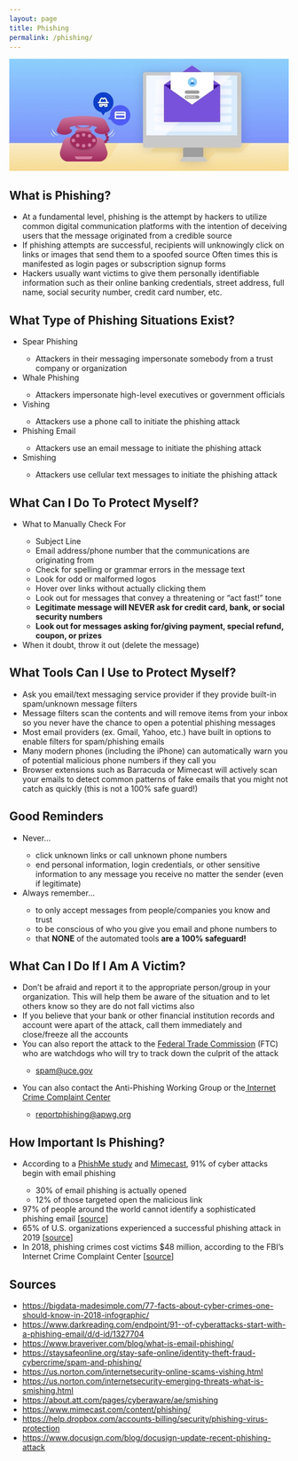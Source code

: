 ```yaml
---
layout: page
title: Phishing
permalink: /phishing/
---
```

![Phishing](/pic/phishing.jpg)

## What is Phishing?
<ul>
<li>At a fundamental level, phishing is the attempt by hackers to utilize common digital communication platforms with the intention of deceiving users that the message originated from a credible source</li>
<li>If phishing attempts are successful, recipients will unknowingly click on links or images that send them to a spoofed source
Often times this is manifested as login pages or subscription signup forms</li>
<li>Hackers usually want victims to give them personally identifiable information such as their online banking credentials, street address, full name, social security number, credit card number, etc.</li>
</ul>

## What Type of Phishing Situations Exist?
<ul>
<li>Spear Phishing</li>
<ul>
<li>Attackers in their messaging impersonate somebody from a trust company or organization</li>
</ul>
<li>Whale Phishing</li>
<ul>
<li>Attackers impersonate high-level executives or government officials</li>
</ul>
<li>Vishing</li>
<ul>
<li>Attackers use a phone call to initiate the phishing attack</li>
</ul>
<li>Phishing Email</li>
<ul>
<li>Attackers use an email message to initiate the phishing attack</li>
</ul>
<li>Smishing</li>
<ul>
<li>Attackers use cellular text messages to initiate the phishing attack</li>
</ul>
</ul>

## What Can I Do To Protect Myself?
<ul>
<li>What to Manually Check For</li>
<ul>
<li>Subject Line</li>
<li>Email address/phone number that the communications are originating from</li>
<li>Check for spelling or grammar errors in the message text</li>
<li>Look for odd or malformed logos</li>
<li>Hover over links without actually clicking them</li>
<li>Look out for messages that convey a threatening or “act fast!” tone</li>
<li><b>Legitimate message will NEVER ask for credit card, bank, or social security numbers</b></li>
<li><b>Look out for messages asking for/giving payment, special refund, coupon, or prizes</b></li>
</ul>
<li>When it doubt, throw it out (delete the message)</li>
</ul>

## What Tools Can I Use to Protect Myself?
<ul>
<li>Ask you email/text messaging service provider if they provide built-in spam/unknown message filters</li>
<li>Message filters scan the contents and will remove items from your inbox so you never have the chance to open a potential phishing messages</li>
<li>Most email providers (ex. Gmail, Yahoo, etc.) have built in options to enable filters for spam/phishing emails</li>
<li>Many modern phones (including the iPhone) can automatically warn you of potential malicious phone numbers if they call you</li>
<li>Browser extensions such as Barracuda or Mimecast will actively scan your emails to detect common patterns of fake emails that you might not catch as quickly (this is not a 100% safe guard!)</li>
</ul>

## Good Reminders
<ul>
<li>Never…</li>
<ul>
<li>click unknown links or call unknown phone numbers</li>
<li>end personal information, login credentials, or other sensitive information to any message you receive no matter the sender (even if legitimate)</li>
</ul>
<li>Always remember…</li>
<ul>
<li>to only accept messages from people/companies you know and trust</li>
<li>to be conscious of who you give you email and phone numbers to</li>
<li>that <b>NONE</b> of the automated tools <b>are a 100% safeguard!</b></li>
</ul>
</ul>

## What Can I Do If I Am A Victim?
<ul>
<li>Don&rsquo;t be afraid and report it to the appropriate person/group in your organization. This will help them be aware of the situation and to let others know so they are do not fall victims also</li>
<li>If you believe that your bank or other financial institution records and account were apart of the attack, call them immediately and close/freeze all the accounts</li>
<li>You can also report the attack to the <a href="https://www.google.com/url?q=http://ftc.gov/complaint&amp;sa=D&amp;ust=1601491848510000&amp;usg=AOvVaw3x3ymatWPjlSGC9csZz1P6">Federal Trade Commission</a>&nbsp;(FTC) who are watchdogs who will try to track down the culprit of the attack</li>
<ul>
<li><a href="mailto:spam@uce.gov">spam@uce.gov</a></li>
</ul>
</ul>
<ul>
<li>You can also contact the Anti-Phishing Working Group or the<a href="https://www.google.com/url?q=https://www.ic3.gov/complaint/default.aspx&amp;sa=D&amp;ust=1601491848511000&amp;usg=AOvVaw15Uslms5y-7Nfb3B4Sj4wZ">&nbsp;Internet Crime Complaint Center</a></li>
<ul>
<li><a href="mailto:reportphishing@apwg.org">reportphishing@apwg.org</a></li>
</ul>
</ul>

## How Important Is Phishing?
<ul>
<li>According to a <a href="https://cofense.com/wp-content/uploads/2017/10/PhishMe_EnterprisePhishingSusceptibilityReport_2015_Final.pdf"><u>PhishMe study</u></a> and <a href="https://www.mimecast.com/content/phishing/"><u>Mimecast</u></a>, 91% of cyber attacks begin with email phishing</li>
<ul>
<li>30% of email phishing is actually opened</li>
<li>12% of those targeted open the malicious link</li>
</ul>
<li>97% of people around the world cannot identify a sophisticated phishing email [<a href="https://www.braveriver.com/blog/what-is-email-phishing/"><u>source</u></a>]</li>
<li>65% of U.S. organizations experienced a successful phishing attack in 2019 [<a href="https://www.proofpoint.com/us/resources/threat-reports/state-of-phish"><u>source</u></a>]</li>
<li>In 2018, phishing crimes cost victims $48 million, according to the FBI’s Internet Crime Complaint Center [<a href="https://us.norton.com/internetsecurity-online-scams-vishing.html"><u>source</u></a>]</li>
</ul>


## Sources
<ul>
<li><a href="https://bigdata-madesimple.com/77-facts-about-cyber-crimes-one-should-know-in-2018-infographic/"><u>https://bigdata-madesimple.com/77-facts-about-cyber-crimes-one-should-know-in-2018-infographic/</u></a></li>
<li><a href="https://www.darkreading.com/endpoint/91--of-cyberattacks-start-with-a-phishing-email/d/d-id/1327704"><u>https://www.darkreading.com/endpoint/91--of-cyberattacks-start-with-a-phishing-email/d/d-id/1327704</u></a></li>
<li><a href="https://www.braveriver.com/blog/what-is-email-phishing/"><u>https://www.braveriver.com/blog/what-is-email-phishing/</u></a></li>
<li><a href="https://staysafeonline.org/stay-safe-online/identity-theft-fraud-cybercrime/spam-and-phishing/"><u>https://staysafeonline.org/stay-safe-online/identity-theft-fraud-cybercrime/spam-and-phishing/</u></a></li>
<li><a href="https://us.norton.com/internetsecurity-online-scams-vishing.html"><u>https://us.norton.com/internetsecurity-online-scams-vishing.html</u></a></li>
<li><a href="https://us.norton.com/internetsecurity-emerging-threats-what-is-smishing.html"><u>https://us.norton.com/internetsecurity-emerging-threats-what-is-smishing.html</u></a></li>
<li><a href="https://about.att.com/pages/cyberaware/ae/smishing"><u>https://about.att.com/pages/cyberaware/ae/smishing</u></a></li>
<li><a href="https://www.mimecast.com/content/phishing/"><u>https://www.mimecast.com/content/phishing/</u></a></li>
<li><a href="https://help.dropbox.com/accounts-billing/security/phishing-virus-protection"><u>https://help.dropbox.com/accounts-billing/security/phishing-virus-protection</u></a></li>
<li><a href="https://www.docusign.com/blog/docusign-update-recent-phishing-attack"><u>https://www.docusign.com/blog/docusign-update-recent-phishing-attack</u></a></li>
</ul>
